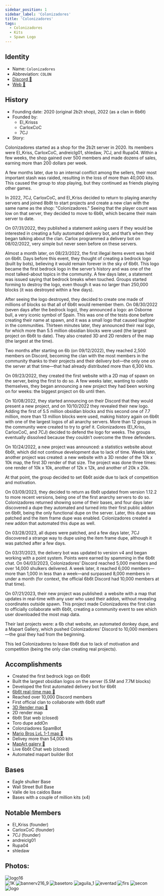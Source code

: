 ```yaml
---
sidebar_position: 1
sidebar_label: 'Colonizadores'
title: 'Colonizadores'
tags:
  - Colonizadores
  - Kits
  - Spawn Logo
---
```



## Identity
* Name: `Colonizadores`
* Abbreviation: `COLON`
* [Discord 🔗](https://discord.colonizador.es/) 
* [Web 🔗](https://colonizador.es/)

## History
* Founding date: 2020 (original 2b2t shop), 2022 (as a clan in 6b6t)
* Founded by: 
  * El_Krisss
  * CarloxCoC
  * 7CJ
* Story:

Colonizadores started as a shop for the 2b2t server in 2020. Its members were El_Kriss, CarloxCoC, andreiclg01, shledaw, 7CJ, and Rupa04. Within a few weeks, the shop gained over 500 members and made dozens of sales, earning more than 200 dollars per week.

A few months later, due to an internal conflict among the sellers, their most important stash was raided, resulting in the loss of more than 40,000 kits. This caused the group to stop playing, but they continued as friends playing other games.

In 2022, 7CJ, CarloxCoC, and El_Kriss decided to return to playing anarchy servers and joined 8b8t to start projects and create a new clan with the same name as the shop: "Colonizadores." Seeing that the player count was low on that server, they decided to move to 6b6t, which became their main server to date.

On 07/31/2022, they published a statement asking users if they would be interested in creating a fully automated delivery bot, and that’s when they began talking about the clan. Carlox programmed a delivery bot on 08/02/2022, very simple but never seen before on these servers.

Almost a month later, on 08/23/2022, the first illegal items event was held on 6b6t. Days before this event, they thought of creating a bedrock logo (built by bots), believing it would remain forever in the sky of 6b6t. This logo became the first bedrock logo in the server’s history and was one of the most talked-about topics in the community. A few days later, a statement was issued saying that bedrock breaks when touched. Groups started forming to destroy the logo, even though it was no larger than 250,000 blocks (it was destroyed within a few days).

After seeing the logo destroyed, they decided to create one made of millions of blocks so that all of 6b6t would remember them. On 08/30/2022 (seven days after the bedrock logo), they announced a logo: an Osborne bull, a very iconic symbol of Spain. This was one of the tests done before creating their name at spawn, and it was a small logo that caused laughter in the communities. Thirteen minutes later, they announced their real logo, for which more than 5.5 million obsidian blocks were used (the largest project on 6b6t to date). They also created 3D and 2D renders of the map (the largest at the time).

Two months after starting on 6b (on 09/12/2022), they reached 2,500 members on Discord, becoming the clan with the most members in the community thanks to their projects and their delivery bot—the only one on the server at that time—that had already distributed more than 6,300 kits.

On 09/23/2022, they created the first website with a 2D map of spawn on the server, being the first to do so. A few weeks later, wanting to outdo themselves, they began announcing a new project they had been working on for weeks: the biggest project on 6b until then.

On 10/08/2022, they started announcing on their Discord that they would present a new project, and on 10/10/2022 they revealed their new logo. Adding the first of 5.5 million obsidian blocks and this second one of 7.7 million, more than 13 million blocks were used, making history again on 6b6t with one of the largest logos of all anarchy servers. More than 12 groups in the community were created to try to grief it. Colonizadores (El_Kriss, CarloxCoC, and 7CJ) decided to defend the logo for weeks. The groups eventually dissolved because they couldn’t overcome the three defenders.

On 10/24/2022, a new project was announced: a statistics website about 6b6t, which did not continue development due to lack of time. Weeks later, another project was created: a new website with a 3D render of the 10k x 10k map, the first 3D render of that size. The project was done three times: one render of 10k x 10k, another of 12k x 12k, and another of 20k x 20k.

At that point, the group decided to set 6b6t aside due to lack of competition and motivation.

On 03/09/2023, they decided to return as 6b6t updated from version 1.12.2 to more recent versions, being one of the first anarchy servers to do so. Colonizadores returned showing some of their bases, and four days later discovered a dupe they automated and turned into their first public addon on 6b6t, being the only functional dupe on the server. Later, this dupe was patched and the item frame dupe was enabled. Colonizadores created a new addon that automated this dupe as well.

On 03/28/2023, all dupes were patched, and a few days later, 7CJ discovered a strange way to dupe using the item frame dupe, although it was patched after a few days.

On 03/31/2023, the delivery bot was updated to version v4 and began working with a point system. Points were earned by spamming in the 6b6t chat. On 04/03/2023, Colonizadores’ Discord reached 5,000 members and over 14,000 shulkers delivered. A week later, it reached 6,000 members—more than 1,000 in less than a week—and surpassed 8,000 members in under a month (for context, the official 6b6t Discord had 10,000 members at that time).

On 07/21/2023, their new project was published: a website with a map that updates in real-time with any user who used their addon, without revealing coordinates outside spawn. This project made Colonizadores the first clan to officially collaborate with 6b6t, creating a community event to see which user downloaded the most map data.

Their last projects were: a 6b chat website, an automated donkey dupe, and a Mapart Gallery, which pushed Colonizadores’ Discord to 10,000 members—the goal they had from the beginning.

This led Colonizadores to leave 6b6t due to lack of motivation and competition (being the only clan creating real projects).

## Accomplishments
- Created the first bedrock logo on 6b6t
- Built the largest obsidian logos on the server (5.5M and 7.7M blocks)
- Developed the first automated delivery bot for 6b6t
- [6b6t real-time map 🔗](https://map.carlox.es/)
- Reached over 10,000 Discord members
- First official clan to collaborate with 6b6t staff
- [3D Render map 🔗](https://6b6t.vercel.app/)
- 2D render map
- 6b6t Stat web (closed)
- Toro dupe addOn
- Colonziadores SpamBot
- [Mario Bros LvL 1-1 map 🔗](https://www.youtube.com/watch?v=sxPUp7Ye3tI)
- Delivey more than 54,000 kits
- [MapArt galery 🔗](https://maparts.carlox.es/)
- Live 6b6t Chat web (closed)
- Automated mapart builder Bot

## Bases
- Eagle shulker Base
- Wall Street Bull Base
- Valle de los caidos Base
- Bases with a couple of million kits (x4)

## Notable Members
- El_Kriss (founder)
- CarloxCoC (founder)
- 7CJ (founder)
- andreiclg01
- Rupa04
- shledaw

## Photos:
![logo16](../../static/img/groups/colonizadores/logo16.png)  
![1K](../../static/img/groups/colonizadores/1K.png)
![bannerv216_9](../../static/img/groups/colonizadores/bannerv216_9.png)
![basetoro](../../static/img/groups/colonizadores/basetoro.png)
![aguila_1](../../static/img/groups/colonizadores/aguila_1.png)
![eventad](../../static/img/groups/colonizadores/eventad.png)
![firs](../../static/img/groups/colonizadores/first.png)
![secon](../../static/img/groups/colonizadores/secon.png)
![logo](../../static/img/groups/colonizadores/logo.png)


